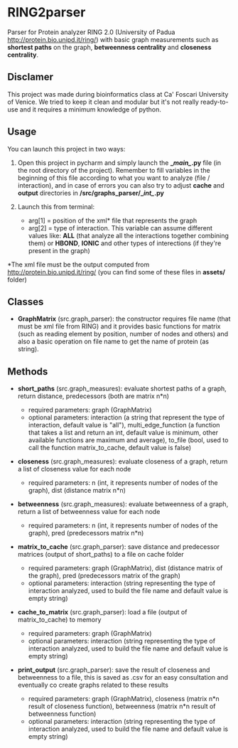 # RING2parser
Parser for Protein analyzer RING 2.0 (University of Padua http://protein.bio.unipd.it/ring/) with basic graph measurements such as __shortest paths__ on the graph, __betweenness centrality__ and __closeness centrality__.

## Disclamer
This project was made during bioinformatics class at Ca' Foscari University of Venice.
We tried to keep it clean and modular but it's not really ready-to-use and it requires a minimum knowledge of python.

## Usage
You can launch this project in two ways:

1. Open this project in pycharm and simply launch the __\__main\__.py__ file (in the root directory of the project). 
Remember to fill variables in the beginning of  this file according to what you want to analyze (file / interaction), and in case of errors you can also try to adjust __cache__ and __output__ directories in __/src/graphs_parser/\__int\__.py__

2. Launch this from terminal:
    * arg[1] = position of the xml* file that represents the graph
    * arg[2] = type of interaction.
        This variable can assume different values like: __ALL__ (that analyze all the interactions together combining them) or __HBOND__, __IONIC__ and other types of interections (if they're present in the graph)


*The xml file must be the output computed from http://protein.bio.unipd.it/ring/ (you can find some of these files in __assets/__ folder)

## Classes

* __GraphMatrix__ (src.graph_parser): the constructor requires file name (that must be xml file from RING) and it provides basic functions for matrix (such as reading element by position, number of nodes and others) and also a basic operation on file name to get the name of protein (as string).

## Methods

* __short_paths__ (src.graph_measures): evaluate shortest paths of a graph, return distance, predecessors (both are matrix n\*n)
   - required parameters: graph (GraphMatrix)
   - optional parameters: interaction (a string that represent the type of interaction, default value is "all"), multi_edge_function (a function that takes a list and return an int, default value is minimum, other available functions are maximum and average), to_file (bool, used to call the function matrix_to_cache, default value is false)
         
* __closeness__ (src.graph_measures): evaluate closeness of a graph, return a list of closeness value for each node
   - required parameters: n (int, it represents number of nodes of the graph), dist (distance matrix n\*n) 
         
* __betweenness__ (src.graph_measures): evaluate betweenness of a graph, return a list of betweenness value for each node
   - required parameters: n (int, it represents number of nodes of the graph), pred (predecessors matrix n\*n) 
   
* __matrix_to_cache__ (src.graph_parser): save distance and predecessor matrices (output of short_paths) to a file on cache folder
   - required parameters: graph (GraphMatrix), dist (distance matrix of the graph), pred (predecessors matrix of the graph)
   - optional parameters: interaction (string representing the type of interaction analyzed, used to build the file name and default value is empty string)

* __cache_to_matrix__ (src.graph_parser): load a file (output of matrix_to_cache) to memory
   - required parameters: graph (GraphMatrix)
   - optional parameters: interaction (string representing the type of interaction analyzed, used to build the file name and default value is empty string)
   
* __print_output__ (src.graph_parser): save the result of closeness and betweenness to a file, this is saved as .csv for an easy consultation and eventually co create graphs related to these results
   - required parameters: graph (GraphMatrix), closeness (matrix n\*n result of closeness function), betweenness (matrix n\*n result of betweenness function)
   - optional parameters: interaction (string representing the type of interaction analyzed, used to build the file name and default value is empty string)
